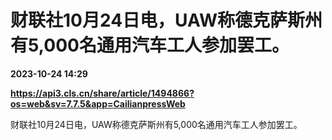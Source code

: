 # 财联社10月24日电，UAW称德克萨斯州有5,000名通用汽车工人参加罢工。

**2023-10-24 14:29**

**https://api3.cls.cn/share/article/1494866?os=web&sv=7.7.5&app=CailianpressWeb**

财联社10月24日电，UAW称德克萨斯州有5,000名通用汽车工人参加罢工。